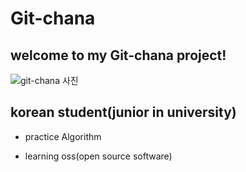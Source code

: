 
# Git-chana

## welcome to my Git-chana project!

![git-chana 사진](https://user-images.githubusercontent.com/91324571/162100810-60ec9dc9-cb57-492d-be8c-b417c8b6edea.png)


## korean student(junior in university)


+ practice Algorithm

+ learning oss(open source software)
